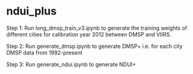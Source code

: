 # ndui_plus

Step 1: Run long_dmsp_train_v3.ipynb to generate the training weights of different cities for calibration year 2012 between DMSP and VIIRS.

Step 2: Run generate_dmsp.ipynb to generate DMSP+ i.e. for each city DMSP data from 1992-present

Step 3: Run generate_ndui.ipynb to generate NDUI+ 
